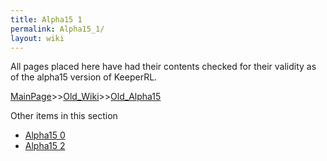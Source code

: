 ```yaml
---
title: Alpha15 1
permalink: Alpha15_1/
layout: wiki
---
```

All pages placed here have had their contents checked for their validity as of the alpha15 version of KeeperRL.

[MainPage](/keeperrl_wiki/ "wikilink")>>[Old_Wiki](/keeperrl_wiki/Old_Wiki "wikilink")>>[Old_Alpha15](/keeperrl_wiki/Old_Alpha15 "wikilink")

Other items in this section
-    [Alpha15 0](/keeperrl_wiki/Alpha15_0 "wikilink")
-    [Alpha15 2](/keeperrl_wiki/Alpha15_2 "wikilink")
